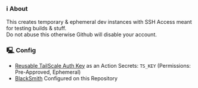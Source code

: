 ### ℹ️ About
This creates temporary & ephemeral dev instances with SSH Access meant for testing builds & stuff.<br>
Do not abuse this otherwise Github will disable your account.

### 🖳 Config
- [Reusable TailScale Auth Key](https://login.tailscale.com/admin/settings/keys) as an Action Secrets: `TS_KEY` (Permissions: Pre-Approved, Ephemeral)
- [BlackSmith](https://docs.blacksmith.sh/introduction/quickstart) Configured on this Repository
